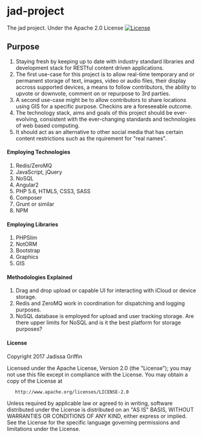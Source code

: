 # jad-project #
The jad project. 
Under the Apache 2.0 License
[![License](https://img.shields.io/badge/License-Apache%202.0-blue.svg)](https://opensource.org/licenses/Apache-2.0)

## Purpose
1. Staying fresh by keeping up to date with industry standard libraries and development stack for RESTful content 
driven applications.
2. The first use-case for this project is to allow real-time temporary and or permanent storage of text, images, video 
or audio files, their display accross supported devices, a means to follow contributors, the ability to upvote or 
downvote, comment on or repurpose to 3rd parties.
3. A second use-case might be to allow contributors to share locations using GIS for a specific purpose. Checkins are a 
foreseeable outcome.
4. The technology stack, aims and goals of this project should be ever-evolving, consistent with the ever-changing 
standards and technologies of web based computing.
5. It should act as an alternative to other social media that has certain content restrictions such as the rquirement
for "real names". 

#### Employing Technologies
1. Redis/ZeroMQ
2. JavaScript, jQuery
3. NoSQL 
4. Angular2
5. PHP 5.6, HTML5, CSS3, SASS
6. Composer
7. Grunt or similar
8. NPM

#### Employing Libraries
1. PHPSlim
2. NotORM
3. Bootstrap
4. Graphics
5. GIS

#### Methodologies Explained
1. Drag and drop upload or capable UI for interacting with iCloud or device storage.
2. Redis and ZeroMQ work in coordination for dispatching and logging purposes.
3. NoSQL database is employed for upload and user tracking storage. Are there upper limits for NoSQL and is it the best 
platform for storage purposes? 

#### License

   Copyright 2017 Jadissa Griffin

   Licensed under the Apache License, Version 2.0 (the "License");
   you may not use this file except in compliance with the License.
   You may obtain a copy of the License at

       http://www.apache.org/licenses/LICENSE-2.0

   Unless required by applicable law or agreed to in writing, software
   distributed under the License is distributed on an "AS IS" BASIS,
   WITHOUT WARRANTIES OR CONDITIONS OF ANY KIND, either express or implied.
   See the License for the specific language governing permissions and
   limitations under the License.